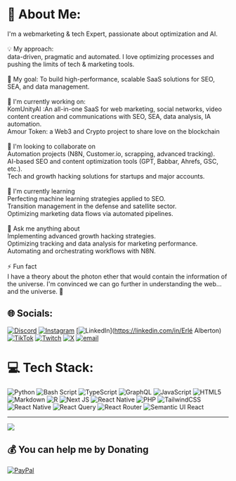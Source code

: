 # 💫 About Me:
I'm a webmarketing & tech Expert, passionate about optimization and AI.<br><br>💡 My approach: <br>data-driven, pragmatic and automated. I love optimizing processes and pushing the limits of tech & marketing tools.<br><br>🎯 My goal: To build high-performance, scalable SaaS solutions for SEO, SEA, and data management.<br><br>🚀 I'm currently working on:<br>KomUnityAI :An all-in-one SaaS for web marketing, social networks, video content creation and communications with SEO, SEA, data analysis, IA automation.<br>Amour Token: a Web3 and Crypto project to share love on the blockchain<br><br>🤝 I'm looking to collaborate on<br>Automation projects (N8N, Customer.io, scrapping, advanced tracking).<br>AI-based SEO and content optimization tools (GPT, Babbar, Ahrefs, GSC, etc.).<br>Tech and growth hacking solutions for startups and major accounts.<br><br>🌱 I'm currently learning<br>Perfecting machine learning strategies applied to SEO.<br>Transition management in the defense and satellite sector.<br>Optimizing marketing data flows via automated pipelines.<br><br>💬 Ask me anything about<br>Implementing advanced growth hacking strategies.<br>Optimizing tracking and data analysis for marketing performance.<br>Automating and orchestrating workflows with N8N.<br><br>⚡ Fun fact<br>I have a theory about the photon ether that would contain the information of the universe. I'm convinced we can go further in understanding the web... and the universe. 🚀


## 🌐 Socials:
[![Discord](https://img.shields.io/badge/Discord-%237289DA.svg?logo=discord&logoColor=white)](https://discord.gg/Yx9m3VBN) [![Instagram](https://img.shields.io/badge/Instagram-%23E4405F.svg?logo=Instagram&logoColor=white)](https://instagram.com/cubilizer) [![LinkedIn](https://img.shields.io/badge/LinkedIn-%230077B5.svg?logo=linkedin&logoColor=white)](https://linkedin.com/in/Erlé Alberton) [![TikTok](https://img.shields.io/badge/TikTok-%23000000.svg?logo=TikTok&logoColor=white)](https://tiktok.com/@cubilizer) [![Twitch](https://img.shields.io/badge/Twitch-%239146FF.svg?logo=Twitch&logoColor=white)](https://twitch.tv/cubilizer) [![X](https://img.shields.io/badge/X-black.svg?logo=X&logoColor=white)](https://x.com/cubilizer) [![email](https://img.shields.io/badge/Email-D14836?logo=gmail&logoColor=white)](mailto:erle.alberton@gmail.com) 

# 💻 Tech Stack:
![Python](https://img.shields.io/badge/python-3670A0?style=for-the-badge&logo=python&logoColor=ffdd54) ![Bash Script](https://img.shields.io/badge/bash_script-%23121011.svg?style=for-the-badge&logo=gnu-bash&logoColor=white) ![TypeScript](https://img.shields.io/badge/typescript-%23007ACC.svg?style=for-the-badge&logo=typescript&logoColor=white) ![GraphQL](https://img.shields.io/badge/-GraphQL-E10098?style=for-the-badge&logo=graphql&logoColor=white) ![JavaScript](https://img.shields.io/badge/javascript-%23323330.svg?style=for-the-badge&logo=javascript&logoColor=%23F7DF1E) ![HTML5](https://img.shields.io/badge/html5-%23E34F26.svg?style=for-the-badge&logo=html5&logoColor=white) ![Markdown](https://img.shields.io/badge/markdown-%23000000.svg?style=for-the-badge&logo=markdown&logoColor=white) ![R](https://img.shields.io/badge/r-%23276DC3.svg?style=for-the-badge&logo=r&logoColor=white) ![Next JS](https://img.shields.io/badge/Next-black?style=for-the-badge&logo=next.js&logoColor=white) ![React Native](https://img.shields.io/badge/react_native-%2320232a.svg?style=for-the-badge&logo=react&logoColor=%2361DAFB) ![PHP](https://img.shields.io/badge/php-%23777BB4.svg?style=for-the-badge&logo=php&logoColor=white) ![TailwindCSS](https://img.shields.io/badge/tailwindcss-%2338B2AC.svg?style=for-the-badge&logo=tailwind-css&logoColor=white) ![React Native](https://img.shields.io/badge/react_native-%2320232a.svg?style=for-the-badge&logo=react&logoColor=%2361DAFB) ![React Query](https://img.shields.io/badge/-React%20Query-FF4154?style=for-the-badge&logo=react%20query&logoColor=white) ![React Router](https://img.shields.io/badge/React_Router-CA4245?style=for-the-badge&logo=react-router&logoColor=white) ![Semantic UI React](https://img.shields.io/badge/Semantic%20UI%20React-%2335BDB2.svg?style=for-the-badge&logo=SemanticUIReact&logoColor=white)

---
[![](https://visitcount.itsvg.in/api?id=omkom&icon=0&color=0)](https://visitcount.itsvg.in)

## 💰 You can help me by Donating
[![PayPal](https://img.shields.io/badge/PayPal-00457C?style=for-the-badge&logo=paypal&logoColor=white)](https://paypal.me/@omkom92) 
